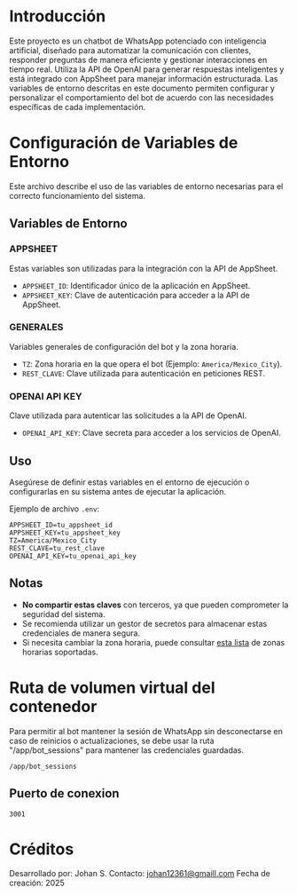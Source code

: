 # Introducción

Este proyecto es un chatbot de WhatsApp potenciado con inteligencia artificial, diseñado para automatizar la comunicación con clientes, responder preguntas de manera eficiente y gestionar interacciones en tiempo real. Utiliza la API de OpenAI para generar respuestas inteligentes y está integrado con AppSheet para manejar información estructurada. Las variables de entorno descritas en este documento permiten configurar y personalizar el comportamiento del bot de acuerdo con las necesidades específicas de cada implementación.

# Configuración de Variables de Entorno

Este archivo describe el uso de las variables de entorno necesarias para el correcto funcionamiento del sistema.

## Variables de Entorno

### APPSHEET
Estas variables son utilizadas para la integración con la API de AppSheet.

- `APPSHEET_ID`: Identificador único de la aplicación en AppSheet.
- `APPSHEET_KEY`: Clave de autenticación para acceder a la API de AppSheet.

### GENERALES
Variables generales de configuración del bot y la zona horaria.

- `TZ`: Zona horaria en la que opera el bot (Ejemplo: `America/Mexico_City`).
- `REST_CLAVE`: Clave utilizada para autenticación en peticiones REST.

### OPENAI API KEY
Clave utilizada para autenticar las solicitudes a la API de OpenAI.

- `OPENAI_API_KEY`: Clave secreta para acceder a los servicios de OpenAI.

## Uso
Asegúrese de definir estas variables en el entorno de ejecución o configurarlas en su sistema antes de ejecutar la aplicación.

Ejemplo de archivo `.env`:

```
APPSHEET_ID=tu_appsheet_id
APPSHEET_KEY=tu_appsheet_key
TZ=America/Mexico_City
REST_CLAVE=tu_rest_clave
OPENAI_API_KEY=tu_openai_api_key
```

## Notas
- **No compartir estas claves** con terceros, ya que pueden comprometer la seguridad del sistema.
- Se recomienda utilizar un gestor de secretos para almacenar estas credenciales de manera segura.
- Si necesita cambiar la zona horaria, puede consultar [esta lista](https://en.wikipedia.org/wiki/List_of_tz_database_time_zones) de zonas horarias soportadas.

# Ruta de volumen virtual del contenedor

Para permitir al bot mantener la sesión de WhatsApp sin desconectarse en caso de reinicios o actualizaciones, se debe usar la ruta "/app/bot_sessions" para mantener las credenciales guardadas. 
```
/app/bot_sessions
```

## Puerto de conexion
```
3001
```

# Créditos
Desarrollado por: Johan S.
Contacto: johan12361@gmaill.com
Fecha de creación: 2025